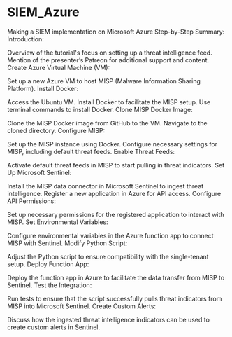 # SIEM_Azure
Making a SIEM implementation on Microsoft Azure
Step-by-Step Summary:
Introduction:

Overview of the tutorial's focus on setting up a threat intelligence feed.
Mention of the presenter’s Patreon for additional support and content.
Create Azure Virtual Machine (VM):

Set up a new Azure VM to host MISP (Malware Information Sharing Platform).
Install Docker:

Access the Ubuntu VM.
Install Docker to facilitate the MISP setup.
Use terminal commands to install Docker.
Clone MISP Docker Image:

Clone the MISP Docker image from GitHub to the VM.
Navigate to the cloned directory.
Configure MISP:

Set up the MISP instance using Docker.
Configure necessary settings for MISP, including default threat feeds.
Enable Threat Feeds:

Activate default threat feeds in MISP to start pulling in threat indicators.
Set Up Microsoft Sentinel:

Install the MISP data connector in Microsoft Sentinel to ingest threat intelligence.
Register a new application in Azure for API access.
Configure API Permissions:

Set up necessary permissions for the registered application to interact with MISP.
Set Environmental Variables:

Configure environmental variables in the Azure function app to connect MISP with Sentinel.
Modify Python Script:

Adjust the Python script to ensure compatibility with the single-tenant setup.
Deploy Function App:

Deploy the function app in Azure to facilitate the data transfer from MISP to Sentinel.
Test the Integration:

Run tests to ensure that the script successfully pulls threat indicators from MISP into Microsoft Sentinel.
Create Custom Alerts:

Discuss how the ingested threat intelligence indicators can be used to create custom alerts in Sentinel.
